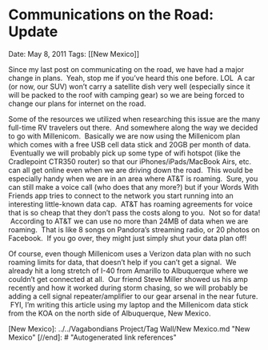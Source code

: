 # Communications on the Road: Update

Date: May 8, 2011
Tags: [[New Mexico]]

Since my last post on communicating on the road, we have had a major change in plans.  Yeah, stop me if you’ve heard this one before. LOL  A car (or now, our SUV) won’t carry a satellite dish very well (especially since it will be packed to the roof with camping gear) so we are being forced to change our plans for internet on the road.

Some of the resources we utilized when researching this issue are the many full-time RV travelers out there.  And somewhere along the way we decided to go with Millenicom.  Basically we are now using the Millenicom plan which comes with a free USB cell data stick and 20GB per month of data.  Eventually we will probably pick up some type of wifi hotspot (like the Cradlepoint CTR350 router) so that our iPhones/iPads/MacBook Airs, etc. can all get online even when we are driving down the road.  This would be especially handy when we are in an area where AT&T is roaming.  Sure, you can still make a voice call (who does that any more?) but if your Words With Friends app tries to connect to the network you start running into an interesting little-known data cap.  AT&T has roaming agreements for voice that is so cheap that they don’t pass the costs along to you.  Not so for data!  According to AT&T we can use no more than 24MB of data when we are roaming.  That is like 8 songs on Pandora’s streaming radio, or 20 photos on Facebook.  If you go over, they might just simply shut your data plan off!

Of course, even though Millenicom uses a Verizon data plan with no such roaming limits for data, that doesn’t help if you can’t get a signal.  We already hit a long stretch of I-40 from Amarillo to Albuquerque where we couldn’t get connected at all.  Our friend Steve Miller showed us his amp recently and how it worked during storm chasing, so we will probably be adding a cell signal repeater/amplifier to our gear arsenal in the near future.  FYI, I’m writing this article using my laptop and the Millenicom data stick from the KOA on the north side of Albuquerque, New Mexico.

[//begin]: # "Autogenerated link references for markdown compatibility"
[New Mexico]: ../../Vagabondians Project/Tag Wall/New Mexico.md "New Mexico"
[//end]: # "Autogenerated link references"